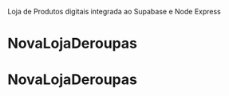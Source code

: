 Loja de Produtos digitais integrada ao Supabase e Node Express
# NovaLojaDeroupas
# NovaLojaDeroupas

